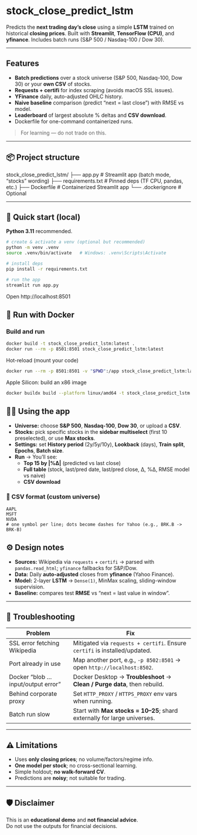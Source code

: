 # stock_close_predict_lstm

Predicts the **next trading day’s close** using a simple **LSTM** trained on historical **closing prices**. Built with **Streamlit**, **TensorFlow (CPU)**, and **yfinance**. Includes batch runs (S&P 500 / Nasdaq-100 / Dow 30).

---

## Features
- **Batch predictions** over a stock universe (S&P 500, Nasdaq-100, Dow 30) or your **own CSV** of stocks.
- **Requests + certifi** for index scraping (avoids macOS SSL issues).
- **YFinance** daily, auto-adjusted OHLC history.
- **Naive baseline** comparison (predict “next = last close”) with RMSE vs model.
- **Leaderboard** of largest absolute % deltas and **CSV download**.
- Dockerfile for one-command containerized runs.

> For learning — do not trade on this.

---

## 📦 Project structure
stock_close_predict_lstm/
├── app.py # Streamlit app (batch mode, “stocks” wording)
├── requirements.txt # Pinned deps (TF CPU, pandas, etc.)
├── Dockerfile # Containerized Streamlit app
└── .dockerignore # Optional


---

## 🚀 Quick start (local)

**Python 3.11** recommended.

```bash
# create & activate a venv (optional but recommended)
python -m venv .venv
source .venv/bin/activate   # Windows: .venv\Scripts\Activate

# install deps
pip install -r requirements.txt

# run the app
streamlit run app.py
```
Open http://localhost:8501


## 🐳 Run with Docker

### Build and run
```bash
docker build -t stock_close_predict_lstm:latest .
docker run --rm -p 8501:8501 stock_close_predict_lstm:latest
```

Hot-reload (mount your code)
```bash
docker run --rm -p 8501:8501 -v "$PWD":/app stock_close_predict_lstm:latest
```
Apple Silicon: build an x86 image
```bash
docker buildx build --platform linux/amd64 -t stock_close_predict_lstm:amd64 --load .
```

## 🧑‍💻 Using the app

- **Universe:** choose **S&P 500**, **Nasdaq-100**, **Dow 30**, or upload a **CSV**.
- **Stocks:** pick specific stocks in the **sidebar multiselect** (first 10 preselected), or use **Max stocks**.
- **Settings:** set **History period** (2y/5y/10y), **Lookback** (days), **Train split**, **Epochs**, **Batch size**.
- **Run** → You’ll see:
  - **Top 15 by \|%Δ\|** (predicted vs last close)
  - **Full table** (stock, last/pred date, last/pred close, Δ, %Δ, RMSE model vs naive)
  - **CSV download**

### 📄 CSV format (custom universe)

```text
AAPL
MSFT
NVDA
# one symbol per line; dots become dashes for Yahoo (e.g., BRK.B -> BRK-B)
```


## ⚙️ Design notes

- **Sources:** Wikipedia via `requests` + `certifi` → parsed with `pandas.read_html`; `yfinance` fallbacks for S&P/Dow.
- **Data:** Daily **auto-adjusted** closes from **yfinance** (Yahoo Finance).
- **Model:** 2-layer **LSTM** → `Dense(1)`, MinMax scaling, sliding-window supervision.
- **Baseline:** compares test **RMSE** vs “next = last value in window”.

---

## 🧪 Troubleshooting

| Problem | Fix |
| --- | --- |
| SSL error fetching Wikipedia | Mitigated via `requests + certifi`. Ensure `certifi` is installed/updated. |
| Port already in use | Map another port, e.g., `-p 8502:8501` → open `http://localhost:8502`. |
| Docker “blob … input/output error” | Docker Desktop → **Troubleshoot** → **Clean / Purge data**, then rebuild. |
| Behind corporate proxy | Set `HTTP_PROXY` / `HTTPS_PROXY` env vars when running. |
| Batch run slow | Start with **Max stocks = 10–25**; shard externally for large universes. |

---

## ⚠️ Limitations

- Uses **only closing prices**; no volume/factors/regime info.  
- **One model per stock**; no cross-sectional learning.  
- Simple holdout; **no walk-forward CV**.  
- Predictions are **noisy**; not suitable for trading.

---

## 🛡️ Disclaimer

This is an **educational demo** and **not financial advice**.  
Do not use the outputs for financial decisions.
